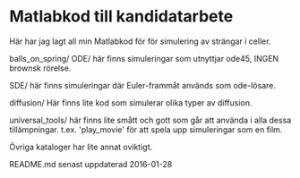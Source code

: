 # Matlabkod till kandidatarbete
Här har jag lagt all min Matlabkod för för simulering av strängar i celler.

balls_on_spring/ 
   ODE/ här finns simuleringar som utnyttjar ode45, INGEN brownsk rörelse.

   SDE/ här finns simuleringar där Euler-frammåt används som ode-lösare.

diffusion/ Här finns lite kod som simulerar olika typer av diffusion.

universal_tools/ här finns lite smått och gott som går att använda i alla dessa tillämpningar. t.ex. 'play_movie' för att spela upp simuleringar som en film.

Övriga kataloger har lite annat oviktigt. 

README.md senast uppdaterad 2016-01-28
